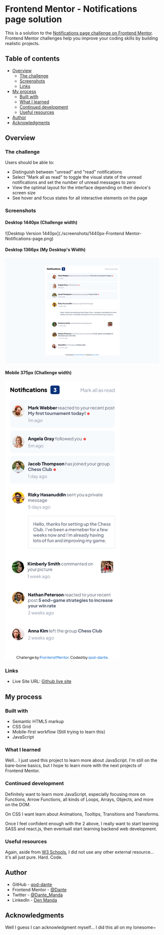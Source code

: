 # Frontend Mentor - Notifications page solution

This is a solution to the [Notifications page challenge on Frontend Mentor](https://www.frontendmentor.io/challenges/notifications-page-DqK5QAmKbC). Frontend Mentor challenges help you improve your coding skills by building realistic projects. 

## Table of contents

- [Overview](#overview)
  - [The challenge](#the-challenge)
  - [Screenshots](#screenshot)
  - [Links](#links)
- [My process](#my-process)
  - [Built with](#built-with)
  - [What I learned](#what-i-learned)
  - [Continued development](#continued-development)
  - [Useful resources](#useful-resources)
- [Author](#author)
- [Acknowledgments](#acknowledgments)

## Overview

### The challenge

Users should be able to:

- Distinguish between "unread" and "read" notifications
- Select "Mark all as read" to toggle the visual state of the unread notifications and set the number of unread messages to zero
- View the optimal layout for the interface depending on their device's screen size
- See hover and focus states for all interactive elements on the page

### Screenshots

#### Desktop 1440px (Challenge width)

![Desktop Version 1440px](./screenshots/1440px-Frontend Mentor-Notifications-page.png)

#### Desktop 1366px (My Desktop's Width)

![Desktop Version 1366px](./screenshots/1366px-Frontend-Mentor-Notifications-page.png)

#### Mobile 375px (Challenge width)

![Mobile Version 375px](./screenshots/375px-Frontend-Mentor-Notifications-page.png)

### Links

- Live Site URL: [Github live site](https://qod-dante.github.io/Notifications-Page-by-qod-dante/)

## My process

### Built with

- Semantic HTML5 markup
- CSS Grid
- Mobile-first workflow (Still trying to learn this)
- JavaScript

### What I learned

Well... I just used this project to learn more about JavaScript. I'm still on the bare-bone basics, but I hope to learn more with the
next projects of Frontend Mentor.

### Continued development

Definitely want to learn more JavaScript, especially focusing more on Functions, Arrow Functions, all kinds of Loops, Arrays, Objects, and
more on the DOM.

On CSS I want learn about Animations, Tooltips, Transitions and Transforms.

Once I feel confident enough with the 2 above, I really want to start learning SASS and react.js, then eventuall start learning backend web development.

### Useful resources

Again, aside from [W3 Schools](https://w3schools.com), I did not use any other external resource... it's all just pure. Hard. Code.

## Author

- GitHub - [qod-dante](https://github.com/qod-dante)
- Frontend Mentor - [@Dante](https://www.frontendmentor.io/profile/qod-dante)
- Twitter - [@Dante_Manda](https://twitter.com/Dante_Manda)
- LinkedIn - [Den Manda](https://www.linkedin.com/in/den-manda-172147240/)

## Acknowledgments

Well I guess I can acknowledgment myself... I did this all on my lonesome~